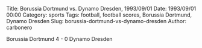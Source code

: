 Title: Borussia Dortmund vs. Dynamo Dresden, 1993/09/01
Date: 1993/09/01 00:00
Category: sports
Tags: football, football scores, Borussia Dortmund, Dynamo Dresden
Slug: borussia-dortmund-vs-dynamo-dresden
Author: carbonero


Borussia Dortmund 4 - 0 Dynamo Dresden
